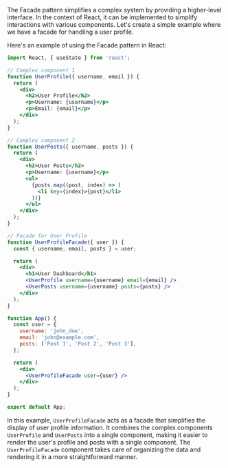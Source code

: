 The Facade pattern simplifies a complex system by providing a higher-level interface. In the context of React, it can be implemented to simplify interactions with various components. Let's create a simple example where we have a facade for handling a user profile.

Here's an example of using the Facade pattern in React:

```jsx
import React, { useState } from 'react';

// Complex component 1
function UserProfile({ username, email }) {
  return (
    <div>
      <h2>User Profile</h2>
      <p>Username: {username}</p>
      <p>Email: {email}</p>
    </div>
  );
}

// Complex component 2
function UserPosts({ username, posts }) {
  return (
    <div>
      <h2>User Posts</h2>
      <p>Username: {username}</p>
      <ul>
        {posts.map((post, index) => (
          <li key={index}>{post}</li>
        ))}
      </ul>
    </div>
  );
}

// Facade for User Profile
function UserProfileFacade({ user }) {
  const { username, email, posts } = user;

  return (
    <div>
      <h1>User Dashboard</h1>
      <UserProfile username={username} email={email} />
      <UserPosts username={username} posts={posts} />
    </div>
  );
}

function App() {
  const user = {
    username: 'john_doe',
    email: 'john@example.com',
    posts: ['Post 1', 'Post 2', 'Post 3'],
  };

  return (
    <div>
      <UserProfileFacade user={user} />
    </div>
  );
}

export default App;
```

In this example, `UserProfileFacade` acts as a facade that simplifies the display of user profile information. It combines the complex components `UserProfile` and `UserPosts` into a single component, making it easier to render the user's profile and posts with a single component. The `UserProfileFacade` component takes care of organizing the data and rendering it in a more straightforward manner.